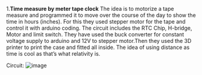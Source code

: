 1.__Time measure by meter tape clock__
The idea is to motorize a tape measure and programmed it to move over the course of the day to show the time in hours (inches).
For this they used stepper motor for the tape and control it with arduino coding. The circuit includes the RTC Chip, H-bridge, Motor and 
limit switch. They have used the buck converter for constant voltage supply to arduino and 12V to stepper motor.Then they used the 
3D printer to print the case and fitted all inside.
The idea of using distance as time is cool as that’s what relativity is.

Circuit:
![image](https://user-images.githubusercontent.com/64602066/80802173-3a8b0500-8bcc-11ea-9f9f-fbc7c6fb2faf.png)

